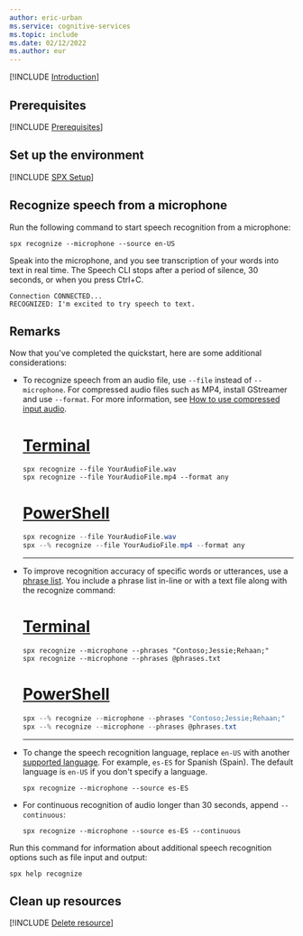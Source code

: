 ```yaml
---
author: eric-urban
ms.service: cognitive-services
ms.topic: include
ms.date: 02/12/2022
ms.author: eur
---
```


[!INCLUDE [Introduction](intro.md)]

## Prerequisites

[!INCLUDE [Prerequisites](../../common/azure-prerequisites.md)]

## Set up the environment

[!INCLUDE [SPX Setup](../../spx-setup-quick.md)]

## Recognize speech from a microphone

Run the following command to start speech recognition from a microphone:

```console
spx recognize --microphone --source en-US
```

Speak into the microphone, and you see transcription of your words into text in real time. The Speech CLI stops after a period of silence, 30 seconds, or when you press Ctrl+C.

```console
Connection CONNECTED...
RECOGNIZED: I'm excited to try speech to text.
```

## Remarks
Now that you've completed the quickstart, here are some additional considerations:

- To recognize speech from an audio file, use `--file` instead of `--microphone`. For compressed audio files such as MP4, install GStreamer and use `--format`. For more information, see [How to use compressed input audio](~/articles/cognitive-services/speech-service/how-to-use-codec-compressed-audio-input-streams.md).
    # [Terminal](#tab/terminal)
    ```console
    spx recognize --file YourAudioFile.wav
    spx recognize --file YourAudioFile.mp4 --format any
    ```
    # [PowerShell](#tab/powershell)
    ```powershell
    spx recognize --file YourAudioFile.wav
    spx --% recognize --file YourAudioFile.mp4 --format any
    ```
    ***
- To improve recognition accuracy of specific words or utterances, use a [phrase list](~/articles/cognitive-services/speech-service/improve-accuracy-phrase-list.md). You include a phrase list in-line or with a text file along with the recognize command:
    # [Terminal](#tab/terminal)
    ```console
    spx recognize --microphone --phrases "Contoso;Jessie;Rehaan;"
    spx recognize --microphone --phrases @phrases.txt
    ```
    # [PowerShell](#tab/powershell)
    ```powershell
    spx --% recognize --microphone --phrases "Contoso;Jessie;Rehaan;"
    spx --% recognize --microphone --phrases @phrases.txt
    ```
    ***
- To change the speech recognition language, replace `en-US` with another [supported language](~/articles/cognitive-services/speech-service/supported-languages.md). For example, `es-ES` for Spanish (Spain). The default language is `en-US` if you don't specify a language.
    ```console
    spx recognize --microphone --source es-ES
    ```
- For continuous recognition of audio longer than 30 seconds, append `--continuous`:
    ```console
    spx recognize --microphone --source es-ES --continuous
    ```

Run this command for information about additional speech recognition options such as file input and output:
```console
spx help recognize
```

## Clean up resources

[!INCLUDE [Delete resource](../../common/delete-resource.md)]
